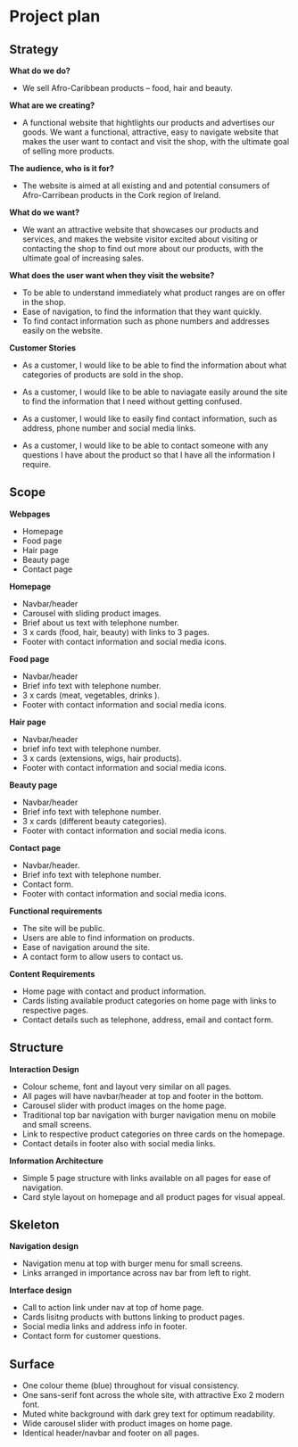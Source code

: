 # Project plan

## Strategy

**What do we do?**
- We sell Afro-Caribbean products – food, hair and beauty.
  
**What are we creating?**

- A functional website that hightlights our products and advertises our goods.
We want a functional, attractive, easy to navigate website that makes the user want to contact and visit the shop, with the ultimate goal of selling more products.

**The audience, who is it for?**

- The website is aimed at all existing and and potential consumers of Afro-Carribean products in the Cork region of Ireland.

**What do we want?**

- We want an attractive website that showcases our products and services, and makes the website visitor excited about visiting or contacting the shop to find out more about our products, with the ultimate goal of increasing sales.

**What does the user want when they visit the website?**

- To be able to understand immediately what product ranges are on offer in the shop.
- Ease of navigation, to find the information that they want quickly.
- To find contact information such as phone numbers and addresses easily on the website.

**Customer Stories**

- As a customer, I would like to be able to find the information about what categories of products are sold in the shop.
- As a customer, I would like to be able to naviagate easily around the site to find the information that I need without getting confused.

- As a customer, I would like to easily find contact information, such as address, phone number and social media links.
- As a customer, I would like to be able to contact someone with any questions I have about the product so that I have all the information I require.

## Scope

**Webpages**

- Homepage
- Food page
- Hair page
- Beauty page
- Contact page

**Homepage**

- Navbar/header
- Carousel with sliding product images.
- Brief about us text with telephone number.
- 3 x cards (food, hair, beauty) with links to 3 pages.
- Footer with contact information and social media icons.


**Food page**
- Navbar/header
- Brief info text with telephone number.
- 3 x cards (meat, vegetables, drinks ). 
- Footer with contact information and social media icons.

**Hair page**
- Navbar/header
- brief  info text with telephone number.
- 3 x cards (extensions, wigs, hair products).
- Footer with contact information and social media icons.

**Beauty page**
- Navbar/header
- Brief info text with telephone number.
- 3 x cards (different beauty categories).
- Footer with contact information and social media icons.

**Contact page**
- Navbar/header.
- Brief info text with telephone number.
- Contact form.
- Footer with contact information and social media icons.

**Functional requirements**

- The site will be public. 
- Users are able to find information on products.
- Ease of navigation around the site.
- A contact form to allow users to contact us.
  
**Content Requirements**

- Home page with contact and product information. 
- Cards listing available product categories on home page with links to respective pages. 
- Contact details such as telephone, address, email and contact form.
## Structure
**Interaction Design**
- Colour scheme, font and layout very similar on all pages.
- All pages will have navbar/header at top and footer in the bottom.
- Carousel slider with product images on the home page.
- Traditional top bar navigation with burger navigation menu on mobile and small screens.
- Link to respective product categories on three cards on the homepage.
- Contact details in footer also with social media links.
  
**Information Architecture**
- Simple 5 page structure with links available on all pages for ease of navigation.
- Card style layout on homepage and all product pages for visual appeal.

## Skeleton
**Navigation design**
- Navigation menu at top with burger menu for small screens.
- Links arranged in importance across nav bar from left to right.
  
**Interface design**
- Call to action link under nav at top of home page.
- Cards lisitng products with buttons linking to product pages.
- Social media links and address info in footer.
- Contact form for customer questions.

## Surface
   
- One colour theme (blue) throughout for visual consistency.
- One sans-serif font across the whole site, with attractive Exo 2 modern font.
- Muted white background with dark grey text for optimum readability.
- Wide carousel slider with product images on home page.
- Identical header/navbar and footer on all pages.